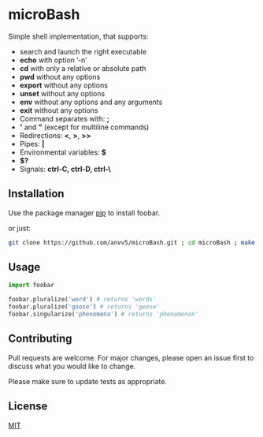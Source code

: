 # microBash

Simple shell implementation, that supports:
- search and launch the right executable
- **echo** with option ’-n’
- **cd** with only a relative or absolute path
- **pwd** without any options
- **export** without any options
- **unset** without any options
- **env** without any options and any arguments
- **exit** without any options
- Command separates with: **;**
- **'** and **"** (except for multiline commands)
- Redirections: **<**, **>**, **>>**
- Pipes: **|**
- Environmental variables: **$**
- **$?**
- Signals: **ctrl-C, ctrl-D, ctrl-\\**


## Installation

Use the package manager [pip](https://pip.pypa.io/en/stable/) to install foobar.


or just:
```bash
git clone https://github.com/anvv5/microBash.git ; cd microBash ; make ; ./minishell ;

```

## Usage

```python
import foobar

foobar.pluralize('word') # returns 'words'
foobar.pluralize('goose') # returns 'geese'
foobar.singularize('phenomena') # returns 'phenomenon'
```

## Contributing
Pull requests are welcome. For major changes, please open an issue first to discuss what you would like to change.

Please make sure to update tests as appropriate.

## License
[MIT](https://choosealicense.com/licenses/mit/)
